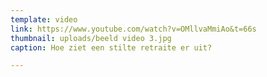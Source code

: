 ```yaml
---
template: video
link: https://www.youtube.com/watch?v=OMllvaMmiAo&t=66s
thumbnail: uploads/beeld video 3.jpg
caption: Hoe ziet een stilte retraite er uit?

---
```

